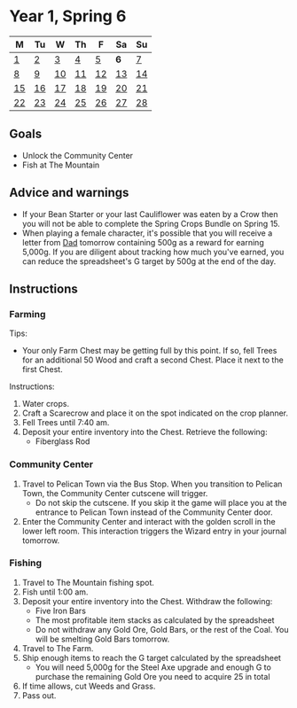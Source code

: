 # Year 1, Spring 6

| M                          | Tu                        | W                         | Th                        | F                         | Sa                        | Su                        |
| -------------------------- | ------------------------- | ------------------------- | ------------------------- |-------------------------- | ------------------------- | ------------------------- |
| [1](year-1-spring-1.md)    | [2](year-1-spring-2.md)   | [3](year-1-spring-3.md)   | [4](year-1-spring-4.md)   | [5](year-1-spring-5.md)   | **6**                     | [7](year-1-spring-7.md)   |
| [8](year-1-spring-8.md)    | [9](year-1-spring-9.md)   | [10](year-1-spring-10.md) | [11](year-1-spring-11.md) | [12](year-1-spring-12.md) | [13](year-1-spring-13.md) | [14](year-1-spring-14.md) |
| [15](year-1-spring-15.md)  | [16](year-1-spring-16.md) | [17](year-1-spring-17.md) | [18](year-1-spring-18.md) | [19](year-1-spring-19.md) | [20](year-1-spring-20.md) | [21](year-1-spring-21.md) |
| [22](year-1-spring-22.md)  | [23](year-1-spring-23.md) | [24](year-1-spring-24.md) | [25](year-1-spring-25.md) | [26](year-1-spring-26.md) | [27](year-1-spring-27.md) | [28](year-1-spring-28.md) |

## Goals

- Unlock the Community Center
- Fish at The Mountain

## Advice and warnings

- If your Bean Starter or your last Cauliflower was eaten by a Crow then you will not be able to complete the Spring Crops Bundle on Spring 15.
- When playing a female character, it's possible that you will receive a letter from [Dad](https://stardewvalleywiki.com/Mom_and_Dad) tomorrow containing 500g as a reward for earning 5,000g. If you are diligent about tracking how much you've earned, you can reduce the spreadsheet's G target by 500g at the end of the day.

## Instructions

### Farming

Tips:

- Your only Farm Chest may be getting full by this point. If so, fell Trees for an additional 50 Wood and craft a second Chest. Place it next to the first Chest.

Instructions:

1. Water crops.
2. Craft a Scarecrow and place it on the spot indicated on the crop planner.
3. Fell Trees until 7:40 am.
4. Deposit your entire inventory into the Chest. Retrieve the following:
   - Fiberglass Rod

### Community Center

1. Travel to Pelican Town via the Bus Stop. When you transition to Pelican Town, the Community Center cutscene will trigger.
   - Do not skip the cutscene. If you skip it the game will place you at the entrance to Pelican Town instead of the Community Center door.
2. Enter the Community Center and interact with the golden scroll in the lower left room. This interaction triggers the Wizard entry in your journal tomorrow.

### Fishing

1. Travel to The Mountain fishing spot.
2. Fish until 1:00 am.
3. Deposit your entire inventory into the Chest. Withdraw the following:
   - Five Iron Bars
   - The most profitable item stacks as calculated by the spreadsheet
   - Do not withdraw any Gold Ore, Gold Bars, or the rest of the Coal. You will be smelting Gold Bars tomorrow.
4. Travel to The Farm.
5. Ship enough items to reach the G target calculated by the spreadsheet
   - You will need 5,000g for the Steel Axe upgrade and enough G to purchase the remaining Gold Ore you need to acquire 25 in total
6. If time allows, cut Weeds and Grass.
7. Pass out.

